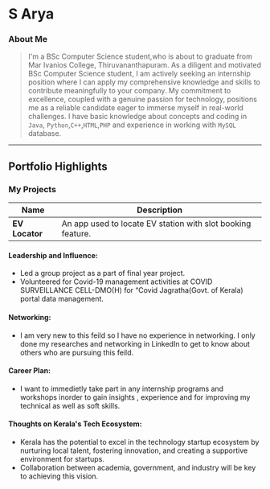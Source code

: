 # S Arya

### About Me

> I'm a BSc Computer Science student,who is about to graduate from Mar Ivanios College, Thiruvananthapuram. As a diligent and motivated BSc Computer Science student, I am actively seeking an internship position where I can apply my comprehensive knowledge and skills to contribute meaningfully to your company. My commitment to excellence, coupled with a genuine passion for technology, positions me as a reliable candidate eager to immerse myself in real-world challenges. I have basic knowledge about concepts and coding in `Java`, `Python`,`C++`,`HTML`,`PHP` and experience in working with `MySQL` database.
---
## Portfolio Highlights

### My Projects

| Name                | Description                                                               |
|---------------------|---------------------------------------------------------------------------|
| **EV Locator**      | An app used to locate EV station with slot booking feature.               |
#### Leadership and Influence:

- Led a group project as a part of final year project.
- Volunteered for Covid-19 management activities at COVID SURVEILLANCE CELL-DMO(H) for “Covid Jagratha(Govt. of Kerala) portal data management.

#### Networking:

- I am very new to this feild so I have no experience in networking. I only done my researches and networking in LinkedIn to get to know about others who are pursuing this feild.

#### Career Plan:

- I want to immedietly take part in any internship programs and workshops inorder to gain insights , experience and for improving my technical as well as soft skills.

#### Thoughts on Kerala's Tech Ecosystem:

- Kerala has the potential to excel in the technology startup ecosystem by nurturing local talent, fostering innovation, and creating a supportive environment for startups.
- Collaboration between academia, government, and industry will be key to achieving this vision.
